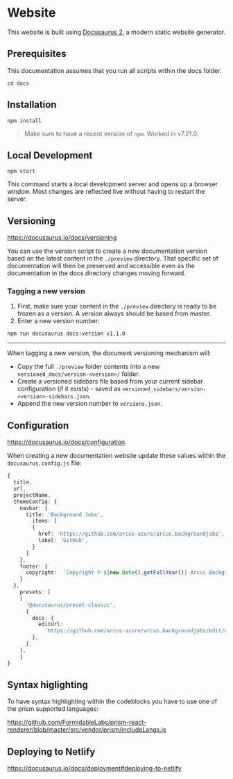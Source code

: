 # Website

This website is built using [Docusaurus 2](https://docusaurus.io/), a modern static website generator.

## Prerequisites
This documentation assumes that you run all scripts within the docs folder.

```console
cd docs
```


## Installation

```console
npm install
```

> Make sure to have a recent version of `npm`. Worked in v7.21.0.

## Local Development

```console
npm start
```

This command starts a local development server and opens up a browser window. Most changes are reflected live without having to restart the server.

## Versioning
https://docusaurus.io/docs/versioning

You can use the version script to create a new documentation version based on the latest content in the `./preview` directory. That specific set of documentation will then be preserved and accessible even as the documentation in the docs directory changes moving forward.

### Tagging a new version

1. First, make sure your content in the `./preview` directory is ready to be frozen as a version. A version always should be based from master.
2. Enter a new version number: 
   
`npm run docusaurus docs:version v1.1.0`

---
When tagging a new version, the document versioning mechanism will:

- Copy the full `./preview` folder contents into a new `versioned_docs/version-<version>/` folder.
- Create a versioned sidebars file based from your current sidebar configuration (if it exists) - saved as `versioned_sidebars/version-<version>-sidebars.json`.
- Append the new version number to `versions.json`.

## Configuration

https://docusaurus.io/docs/configuration

When creating a new documentation website update these values within the `docusaurus.config.js` file:

```typescript
{
  title,
  url,
  projectName,
  themeConfig: {
    navbar: {
      title: 'Background Jobs',
        items: [
        {
          href: 'https://github.com/arcus-azure/arcus.backgroundjobs',
          label: 'GitHub',
        }
      ]
    },
    footer: {
      copyright:  `Copyright © ${new Date().getFullYear()} Arcus Background Jobs maintained by arcus-azure`,
    }
  },
    presets: [
    [
      '@docusaurus/preset-classic',
      {
        docs: {
          editUrl:
            'https://github.com/arcus-azure/arcus.backgroundjobs/edit/master',
        },
      },
    ],
    ]
}
```

## Syntax higlighting

To have syntax highlighting within the codeblocks you have to use one of the prism supported languages:

https://github.com/FormidableLabs/prism-react-renderer/blob/master/src/vendor/prism/includeLangs.js
## Deploying to Netlify

https://docusaurus.io/docs/deployment#deploying-to-netlify
